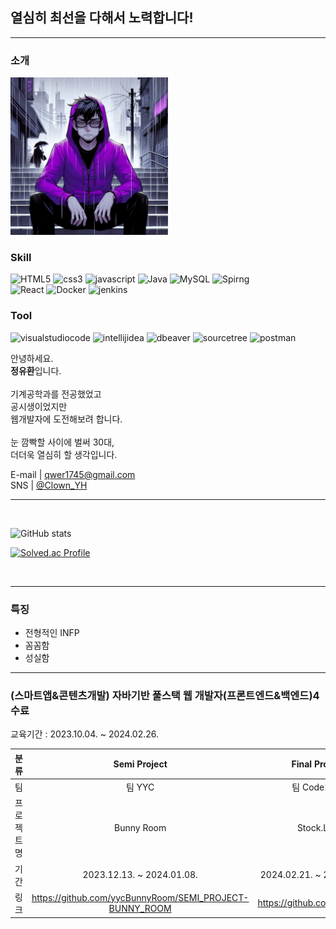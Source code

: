 ## 열심히 최선을 다해서 노력합니다!
---

### 소개
<img src="프사.jpg" width="50%"/>
<br>

### Skill
![HTML5](https://img.shields.io/badge/html5-E34F26.svg?&style=for-the-badge&logo=html5&logoColor=white)
![css3](https://img.shields.io/badge/css3-1572B6.svg?&style=for-the-badge&logo=css3&logoColor=white)
![javascript](https://img.shields.io/badge/javascript-F7DF1E.svg?&style=for-the-badge&logo=javascript&logoColor=white)
![Java](https://img.shields.io/badge/Java-FD5300.svg?&style=for-the-badge&logo=Java&logoColor=white)
![MySQL](https://img.shields.io/badge/mysql-4479A1.svg?&style=for-the-badge&logo=mysql&logoColor=white)
![Spirng](https://img.shields.io/badge/spring-6DB33F.svg?&style=for-the-badge&logo=spring&logoColor=FFFFFF)
<br>
![React](https://img.shields.io/badge/react-61DAFB.svg?&style=for-the-badge&logo=react&logoColor=ffffff)
![Docker](https://img.shields.io/badge/docker-2496ED.svg?&style=for-the-badge&logo=docker&logoColor=ffffff)
![jenkins](https://img.shields.io/badge/jenkins-D24939.svg?&style=for-the-badge&logo=jenkins&logoColor=ffffff)

### Tool
![visualstudiocode](https://img.shields.io/badge/visual%20studio%20code-007ACC.svg?&style=for-the-badge&logo=visualstudiocode&logoColor=white)
![intellijidea](https://img.shields.io/badge/intellij%20idea-000000.svg?&style=for-the-badge&logo=intellijidea&logoColor=white)
![dbeaver](https://img.shields.io/badge/dbeaver-382923.svg?&style=for-the-badge&logo=dbeaver&logoColor=white)
![sourcetree](https://img.shields.io/badge/sourcetree-0052CC.svg?&style=for-the-badge&logo=sourcetree&logoColor=white)
![postman](https://img.shields.io/badge/postman-FF6C37.svg?&style=for-the-badge&logo=postman&logoColor=white)



안녕하세요. <br>
**정유환**입니다. <br>
<br>
기계공학과를 전공했었고 <br>
공시생이었지만 <br>
웹개발자에 도전해보려 합니다.<br>
<br>
눈 깜빡할 사이에 벌써 30대,<br>
더더욱 열심히 할 생각입니다.

E-mail | qwer1745@gmail.com <br>
SNS | [@Clown_YH](https://www.twitter.com/Clown_YH)

<hr>
<br>

![GitHub stats](https://github-readme-stats.vercel.app/api?username=ClownYH&show_icons=true&hide=contribs,prs&cache_seconds=86400&theme=midnight-purple)

[![Solved.ac Profile](http://mazassumnida.wtf/api/v2/generate_badge?boj=qwer24)](https://solved.ac/qwer24/)


<br>

---

### 특징
  * 전형적인 INFP
  * 꼼꼼함
  * 성실함

---

### (스마트앱&콘텐츠개발) 자바기반 풀스택 웹 개발자(프론트엔드&백엔드)4 수료

교육기간 : 2023.10.04. ~ 2024.02.26.


|분류| Semi Project | Final Project | Portfolio
|:---:|:---:|:---:|:---:|
|팀|팀 YYC|팀 Code2AM|개인|
|프로젝트명|Bunny Room|Stock.Log|포트폴리오
|기간|2023.12.13. ~ 2024.01.08.|2024.02.21. ~ 2024.03.25.| - |
|링크|https://github.com/yycBunnyRoom/SEMI_PROJECT-BUNNY_ROOM|https://github.com/Code2AM|https://clownyh.github.io|